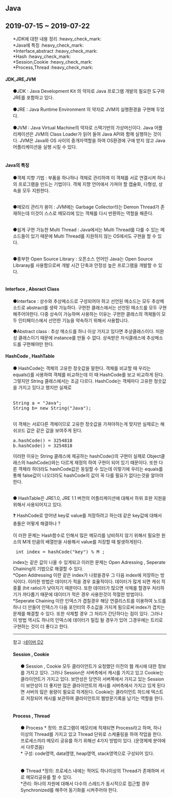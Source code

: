 ## Java

## 2019-07-15 ~ 2019-07-22 <br>
<ul>
  *JDK에 대한 내용 정리 :heavy_check_mark: <br> 
  *Java에 특징 :heavy_check_mark:  <br>
  *Interface,abstract :heavy_check_mark: <br>
  *Hash :heavy_check_mark: <br> 
  *Session,Cookie :heavy_check_mark: <br> 
  *Process,Thread :heavy_check_mark:<br> 
</ul>



#### JDK,JRE,JVM
<ul>
●JDK : Java Development Kit 의 약자로 Java 프로그램 개발의 필요한 도구와 JRE를 포함하고 있다. <br><br>
●JRE : Java Runtime Environment 의 약자로 JVM의 실행환경을 구현해 두었다. <br><br>
●JVM : Java Virtual Machine의 약자로 스택기반의 가상머신이다. Java 어플리케이션은 JVM의 Class Loader가
읽어 들여 Java API와 함께 실행하는 것이다. JVM은 Java와 OS 사이의 중개자역할을 하여 OS환경에 구애 받지 않고
Java 어플리케이션을 실행 시킬 수 있다. <br><br>
</ul>

#### Java의 특징
<ul>
●객체 지향 기법 : 부품을 하나하나 객체로 관리하여 이 객체를 서로 연결시켜 하나의 프로그램을 만드는 기법이다.
객체 지향 언어에서 가져야 할 캡슐화, 다형성, 상속을 모두 지원한다.<br><br>

●메모리 관리가 용이 : JVM에는 Garbage Collector라는 Demon Thread가 존재하는데 이것이 스스로 메모리에 있는 객체를
다시 반환하는 역할을 해준다. <br><br>

●쉽게 구현 가능한 Multi Thread : Java에서는 Multi Thread를 다룰 수 있는 메소드들이 있기 때문에 Multi Thread를
지원하지 않는 OS에서도 구현을 할 수 있다. <br><br>

●풍부한 Open Source Library : 오픈소스 언어인 Java는 Open Source Libraray를 사용함으로써 개발 시간 단축과 안정성 높은 프로그램을
개발할 수 있다.<br><br>


</ul>

#### Interface , Absract Class
<ul>
●Interface : 상수와 추상메소드로 구성되어야 하고 선언된 메소드는 모두 추상메소드로 abstract를 생략 가능하다. 구현한 클래스에서는
선언된 메소드를 모두 구현해주어야한다. 다중 상속이 가능하며 사용하는 이유는 구현한 클래스의 객체들이 모두 인터페이스에서 선언한
기능을 약속하기 위해서 사용합니다.

●Abstract class : 추상 메소드를 하나 이상 가지고 있다면 추상클래스이다. 미완성 클래스이기 때문에 instance를 만들 수 없다.
상속받은 자식클래스에 추상메소드를 구현해야만 한다.
</ul>

#### HashCode , HashTable
<ul>
● HashCode는 객체의 고유한 정숫값을 말한다. 객체를 비교할 때 우리는 equals()를 사용하여 객체를 비교하는데 이 때 HashCode를
보고 비교하게 된다. 그렇지만 String 클래스에서는 조금 다르다. HashCode는 객체마다 고유한 정숫값을 가지고 있다고 했지만 실제로
<br><br>
<pre>
String a = "Java";
String b= new String("Java");
</pre><br>
이 객체는 서로다른 객체이므로 고유한 정숫값을 가져야하는게 맞지만 실제로는 해쉬코드 값은 같은 값을 보여주게 된다.
<pre>
a.hashCode() = 3254818
b.hashCode() = 3254818
</pre>
이러한 이유는 String 클래스에 제공하는 hashCode()의 구현이 실제로 Object클래스의 hashCode()와는 다르게 재정의 하여 구현이 되어 있기 때문이다.
또한 다른 객체라 하더라도 hashCode값은 동일할 수 있는데 이렇기에 우리는 equals를 통해 false값이 나오더라도 hashCode의 값이 꼭 다를 필요가
없다는것을 알아야한다.<br><br>
</ul>
 
 
<ul>
● HashTable은 JRE1.0, JRE 1.1 버전의 어플리케이션에 대해서 하위 호완 지원을 위해서 사용되어지고 있다.

:question: HashCode로 얻어낸 key로 value를 저장하려고 하는데 같은 key값에 대해서 충돌은 어떻게 해결하나 ? <br>
<br>
 이 러한 문제는 Hash함수로 인해서 많은 메모리를 낭비하지 않기 위해서 필요한 원소의 M개 만큼의 배열만을 사용해서 value를 저장할 때 발생하게된다. <br> 
<pre>
 int index = hashCode("key") % M ;
</pre>

index는 같은 값이 나올 수 있게되고 이러한 문제는 Open Adressing , Seperate Chaining의 기법으로 해결할 수 있다.<br>
 *Open Addressing 이란 같은 index가 나왔을경우 그 다음 index에 저장하는 방식이다. 이러한 방법은 데이터가 적을 경우 효율적이다. 데이터가 많게 되면 캐쉬 적중률 (hit ratio)가 낮아지기 때문이다. 또한 데이터가 많으면 삭제를 할경우 처리하기가 까다롭기 때문에 데이터가 적은 경우 사용한것이 적절한 방법이다. <br>
 *Seperate Chaining 이란 인덱스가 겹칠경우 해당 연결리스트를 이용하여 노드를 하나 더 만들어 인덱스가 다음 포인터의 주소값을 가지게 됨으로써 index가 겹치는 문제를 해결할 수 있다. 또한 삭제할 경우 그 처리가 간단하다는 점이 있다. 그러나 이 방법 역시도 하나의 인덱스에 데이터가 밀집 될 경우가 있어 그경우에는 트리로 구현하는 것이 더 좋다고 한다.
 <br>
<hr/>


참고 :[네이버 D2](https://d2.naver.com/helloworld/831311)

#### Session , Cookie
<ul>
● Session , Cookie 모두 클라이언트가 요청했던 이전의 웹 캐시에 대한 정보를 가지고 있다. 그러나 Session은 서버측에서 캐시를 가지고 있고 Cookie는클라이언트가 가지고 있다. 보안성은 당연히 서버쪽에서 가지고 있는 Session이 보안성이 더 좋지만 많은 클라이언트의 캐시를 서버측에서 가지고 있게 된다면 서버의 많은 용량이 필요로 하게된다. Cookie는 클라이언트 하드에 텍스트로 저장되어 캐시를 보관하여 클라이언트의 웹방문기록을 남기는 역할을 한다.
  <br><br>
</ul>

#### Process , Thread
<ul>
● Process 
  * 정의: 프로그램이 메모리에 적재되면 Process라고 하며, 하나 이상의 Thread를 가지고 있고 Thread 단위로 스케쥴링을 하여 작업을 한다. 프로세스끼리 메모리 공유를 하기 위해선 4가지 방법이 있다. (운영체제 분야에서 다루겠음) <br> 
  * 구성: code영역, data영영, heap영역, stack영역으로 구성되어 있다.<br>
<br><br>
● Thread 
  *정의: 프로세스 내에는 적어도 하나이상의 Thread가 존재하며 서로 메모리공유를 할 수 있다. <br>
  *관리: 하나의 자원에 대해서 다수의 스레드가 동시적으로 접근할 경우 Synchronized를 해주어 동기화를 시켜주어야 한다.
  <br><br>
  
</ul>


